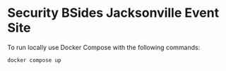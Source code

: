 # Security BSides Jacksonville Event Site

To run locally use Docker Compose with the following commands:

```bash
docker compose up
```